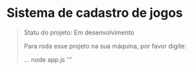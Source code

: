 # Sistema de cadastro de jogos

> Statu do projeto: Em desenvolvimento
>
> Para roda esse projeto na sua máquina, por favor digite:
>
> ...
> node app.js
> '''
